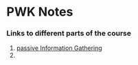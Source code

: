 # PWK Notes

### Links to different parts of the course

  1. [passive Information Gathering](/ActiveInformationGathering.md)
  2. 